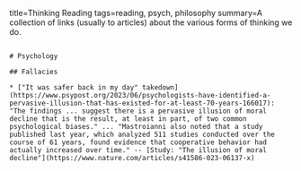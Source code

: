 title=Thinking Reading
tags=reading, psych, philosophy
summary=A collection of links (usually to articles) about the various forms of thinking we do.
~~~~~~

# Psychology

## Fallacies

* ["It was safer back in my day" takedown](https://www.psypost.org/2023/06/psychologists-have-identified-a-pervasive-illusion-that-has-existed-for-at-least-70-years-166017): "The findings ... suggest there is a pervasive illusion of moral decline that is the result, at least in part, of two common psychological biases." ... "Mastroianni also noted that a study published last year, which analyzed 511 studies conducted over the course of 61 years, found evidence that cooperative behavior had actually increased over time." -- [Study: "The illusion of moral decline"](https://www.nature.com/articles/s41586-023-06137-x)

